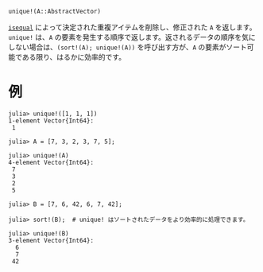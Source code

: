 ```
unique!(A::AbstractVector)
```

[`isequal`](@ref) によって決定された重複アイテムを削除し、修正された `A` を返します。`unique!` は、`A` の要素を発生する順序で返します。返されるデータの順序を気にしない場合は、`(sort!(A); unique!(A))` を呼び出す方が、`A` の要素がソート可能である限り、はるかに効率的です。

# 例

```jldoctest
julia> unique!([1, 1, 1])
1-element Vector{Int64}:
 1

julia> A = [7, 3, 2, 3, 7, 5];

julia> unique!(A)
4-element Vector{Int64}:
 7
 3
 2
 5

julia> B = [7, 6, 42, 6, 7, 42];

julia> sort!(B);  # unique! はソートされたデータをより効率的に処理できます。

julia> unique!(B)
3-element Vector{Int64}:
  6
  7
 42
```
